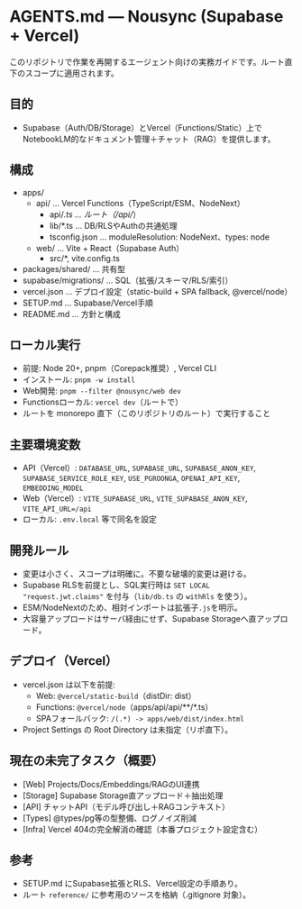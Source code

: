 # AGENTS.md — Nousync (Supabase + Vercel)

このリポジトリで作業を再開するエージェント向けの実務ガイドです。ルート直下のスコープに適用されます。

## 目的
- Supabase（Auth/DB/Storage）とVercel（Functions/Static）上でNotebookLM的なドキュメント管理＋チャット（RAG）を提供します。

## 構成
- apps/
  - api/ … Vercel Functions（TypeScript/ESM、NodeNext）
    - api/*.ts … ルート（/api/*）
    - lib/*.ts … DB/RLSやAuthの共通処理
    - tsconfig.json … moduleResolution: NodeNext、types: node
  - web/ … Vite + React（Supabase Auth）
    - src/*, vite.config.ts
- packages/shared/ … 共有型
- supabase/migrations/ … SQL（拡張/スキーマ/RLS/索引）
- vercel.json … デプロイ設定（static-build + SPA fallback, @vercel/node）
- SETUP.md … Supabase/Vercel手順
- README.md … 方針と構成

## ローカル実行
- 前提: Node 20+, pnpm（Corepack推奨）, Vercel CLI
- インストール: `pnpm -w install`
- Web開発: `pnpm --filter @nousync/web dev`
- Functionsローカル: `vercel dev`（ルートで）
- ルートを monorepo 直下（このリポジトリのルート）で実行すること

## 主要環境変数
- API（Vercel）: `DATABASE_URL`, `SUPABASE_URL`, `SUPABASE_ANON_KEY`, `SUPABASE_SERVICE_ROLE_KEY`, `USE_PGROONGA`, `OPENAI_API_KEY`, `EMBEDDING_MODEL`
- Web（Vercel）: `VITE_SUPABASE_URL`, `VITE_SUPABASE_ANON_KEY`, `VITE_API_URL=/api`
- ローカル: `.env.local` 等で同名を設定

## 開発ルール
- 変更は小さく、スコープは明確に。不要な破壊的変更は避ける。
- Supabase RLSを前提とし、SQL実行時は `SET LOCAL "request.jwt.claims"` を付与（`lib/db.ts` の `withRls` を使う）。
- ESM/NodeNextのため、相対インポートは拡張子`.js`を明示。
- 大容量アップロードはサーバ経由にせず、Supabase Storageへ直アップロード。

## デプロイ（Vercel）
- vercel.json は以下を前提:
  - Web: `@vercel/static-build`（distDir: dist）
  - Functions: `@vercel/node`（apps/api/api/**/*.ts）
  - SPAフォールバック: `/(.*) -> apps/web/dist/index.html`
- Project Settings の Root Directory は未指定（リポ直下）。

## 現在の未完了タスク（概要）
- [Web] Projects/Docs/Embeddings/RAGのUI連携
- [Storage] Supabase Storage直アップロード＋抽出処理
- [API] チャットAPI（モデル呼び出し＋RAGコンテキスト）
- [Types] @types/pg等の型整備、ログノイズ削減
- [Infra] Vercel 404の完全解消の確認（本番プロジェクト設定含む）

## 参考
- SETUP.md にSupabase拡張とRLS、Vercel設定の手順あり。
- ルート `reference/` に参考用のソースを格納（.gitignore 対象）。
